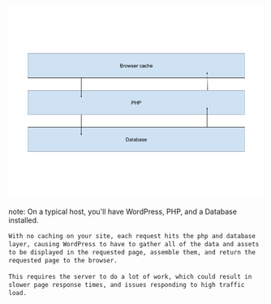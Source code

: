 
![](resources/images/request-stack-without-caching.png) <!-- .element: class="plain" style="background:none;" -->

note:
    On a typical host, you'll have WordPress, PHP, and a Database installed.

    With no caching on your site, each request hits the php and database layer, causing WordPress to have to gather all of the data and assets to be displayed in the requested page, assemble them, and return the requested page to the browser.

    This requires the server to do a lot of work, which could result in slower page response times, and issues responding to high traffic load.
